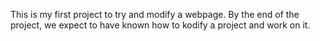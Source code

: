 This is my first project to try and modify a webpage. By the end of the project, we expect to have known how to kodify a project and work on it.

